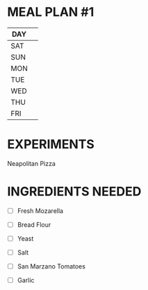 # MEAL PLAN #1

| DAY   |   |
|---|---|
| SAT  |   |
| SUN  |   |
| MON  |   |
| TUE  |   |
| WED  |   |
| THU  |   |
| FRI  |   |


# EXPERIMENTS

Neapolitan Pizza

# INGREDIENTS NEEDED

- [ ] Fresh Mozarella
- [ ] Bread Flour
- [ ] Yeast
- [ ] Salt
- [ ] San Marzano Tomatoes
- [ ] Garlic

